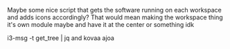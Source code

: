 Maybe some nice script that gets the software running on each workspace and adds icons accordingly? That would mean making the workspace thing it's own module maybe and have it at the center or something idk

i3-msg -t get_tree | jq and kovaa ajoa
